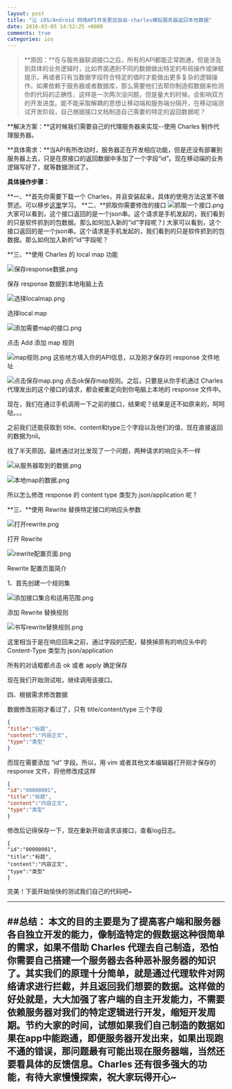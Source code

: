 ```yaml
---
layout: post
title: "让 iOS/Android 网络API开发更加自由-charles模拟服务器返回本地数据"
date: 2016-03-05 14:52:25 +0800
comments: true
categories: ios
---
```


>**原因：**在与服务器联调接口之后，所有的API都能正常跑通，但是涉及到具体的业务逻辑时，比如界面遇到不同的数据做出特定的布局操作或弹框提示，再或者只有当数据字段符合特定的值时才能做出更多复杂的逻辑操作。如果依赖于服务器或者数据库，那么需要他们去帮你制造假数据来检测你的代码的正确性，这样是一次两次没问题，但是量大的时候，会影响双方的开发进度。能不能采取解耦的思想让移动端和服务端分隔开，在移动端测试开发阶段，自己根据接口文档制造自己需要的特定的返回数据呢？

**解决方案：**这时候我们需要自己的代理服务器来实现--使用 Charles 制作代理服务器。


**具体需求：**当API有所改动时，服务器正在开发相应功能，但是还没有部署到服务器上去，只是在原接口的返回数据中多加了一个字段“id”。现在移动端的业务逻辑写好了，就等数据测试了。

**具体操作步骤：**

<!--more-->

**一、**首先你需要下载一个 Charles，并且安装起来，具体的使用方法这里不做赘述。可以移步[这里](http://www.infoq.com/cn/articles/network-packet-analysis-tool-charles)学习。
**二、**抓取你需要修改的接口
![抓取一个接口.png](https://github.com/yangchao0033/yangchao0033.github.io/blob/source/images/ios/2016/3/%E6%8A%93%E5%8F%96%E4%B8%80%E4%B8%AA%E6%8E%A5%E5%8F%A3.png?raw=true)
大家可以看到，这个接口返回的是一个json串。这个请求是手机发起的，我们看到的只是软件抓到的包数据。那么如何加入新的“id”字段呢？)
大家可以看到，这个接口返回的是一个json串。这个请求是手机发起的，我们看到的只是软件抓到的包数据。那么如何加入新的“id”字段呢？

**三、**使用 Charles 的 local map 功能

![保存response数据.png](https://github.com/yangchao0033/yangchao0033.github.io/blob/source/images/ios/2016/3/%E4%BF%9D%E5%AD%98response%E6%95%B0%E6%8D%AE.png?raw=true)

保存 response 数据到本地电脑上去

![选择localmap.png](https://github.com/yangchao0033/yangchao0033.github.io/blob/source/images/ios/2016/3/%E9%80%89%E6%8B%A9localmap.png?raw=true)

选择local map

![添加需要map的接口.png](https://github.com/yangchao0033/yangchao0033.github.io/blob/source/images/ios/2016/3/%E6%B7%BB%E5%8A%A0%E9%9C%80%E8%A6%81map%E7%9A%84%E6%8E%A5%E5%8F%A3.png?raw=true)

点击 Add 添加 map 规则

![map规则.png](https://github.com/yangchao0033/yangchao0033.github.io/blob/source/images/ios/2016/3/map%E8%A7%84%E5%88%99.png?raw=true)
这些地方填入你的API信息，以及刚才保存的 response 文件地址

![点击保存map.png](https://github.com/yangchao0033/yangchao0033.github.io/blob/source/images/ios/2016/3/%E7%82%B9%E5%87%BB%E4%BF%9D%E5%AD%98map.png?raw=true)
点击ok保存map规则。之后，只要是从你手机通过 Charles 代理发出的这个接口的请求，都会被重定向到你电脑上本地的 response 文件中。

现在，我们在通过手机调用一下之前的接口，结果呢？结果是还不如原来的，呵呵哒。。。

之前我们还能获取到 title、content和type三个字段以及他们的值，现在直接返回的数据为nil。

找了半天原因，最终通过对比发现了一个问题，两种请求的响应头不一样


![从服务器取到的数据.png](https://github.com/yangchao0033/yangchao0033.github.io/blob/source/images/ios/2016/3/%E4%BB%8E%E6%9C%8D%E5%8A%A1%E5%99%A8%E5%8F%96%E5%88%B0%E7%9A%84%E6%95%B0%E6%8D%AE.png?raw=true)

![本地map的数据.png](https://github.com/yangchao0033/yangchao0033.github.io/blob/source/images/ios/2016/3/%E6%9C%AC%E5%9C%B0map%E7%9A%84%E6%95%B0%E6%8D%AE.png?raw=true)


所以怎么修改 response 的 content type 类型为 json/application 呢？

**三、**使用 Rewrite 替换特定接口的响应头参数


![打开rewrite.png](https://github.com/yangchao0033/yangchao0033.github.io/blob/source/images/ios/2016/3/%E6%89%93%E5%BC%80rewrite.png?raw=true)

打开 Rewrite


![rewrite配置页面.png](https://github.com/yangchao0033/yangchao0033.github.io/blob/source/images/ios/2016/3/rewrite%E9%85%8D%E7%BD%AE%E9%A1%B5%E9%9D%A2.png?raw=true)

Rewrite 配置页面简介

1、首先创建一个规则集


![添加接口集合和适用范围.png](https://github.com/yangchao0033/yangchao0033.github.io/blob/source/images/ios/2016/3/%E6%B7%BB%E5%8A%A0%E6%8E%A5%E5%8F%A3%E9%9B%86%E5%90%88%E5%92%8C%E9%80%82%E7%94%A8%E8%8C%83%E5%9B%B4.png?raw=true)

添加 Rewrite 替换规则


![书写rewrite替换规则.png](https://github.com/yangchao0033/yangchao0033.github.io/blob/source/images/ios/2016/3/%E4%B9%A6%E5%86%99rewrite%E6%9B%BF%E6%8D%A2%E8%A7%84%E5%88%99.png?raw=true)

这里相当于是在响应回来之前，通过字段的匹配，替换掉原有的响应头中的Content-Type 类型为 json/application 

所有的对话框都点击 ok 或者 apply 确定保存

现在我们开始测试啦，继续调用该接口。

四、根据需求修改数据

数据修改前刚才看过了，只有 title/content/type 三个字段

```json
{
"title":"标题",
"content":"内容正文",
"type":"类型"
}
```
而现在需要添加 “id” 字段。所以，用 vim 或者其他文本编辑器打开刚才保存的 response 文件，将他修改成这样

```json
{
"id":"00000001",
"title":"标题",
"content":"内容正文",
"type":"类型"
}
```

修改后记得保存一下，现在重新开始请求该接口，查看log日志。

```
{
"id":"00000001",
"title":"标题",
"content":"内容正文",
"type":"类型"
}
```

完美！下面开始愉快的测试我们自己的代码吧~

****
##总结：
本文的目的主要是为了提高客户端和服务器各自独立开发的能力，像制造特定的假数据这种很简单的需求，如果不借助 Charles 代理去自己制造，恐怕你需要自己搭建一个服务器去各种恶补服务器的知识了。其实我们的原理十分简单，就是通过代理软件对网络请求进行拦截，并且返回我们想要的数据。这样做的好处就是，大大加强了客户端的自主开发能力，不需要依赖服务器对我们的特定逻辑进行开发，缩短开发周期。节约大家的时间，试想如果我们自己制造的数据如果在app中能跑通，即便服务器开发出来，如果出现跑不通的错误，那问题最有可能出现在服务器端，当然还要看具体的反馈信息。Charles 还有很多强大的功能，有待大家慢慢探索，祝大家玩得开心~
---
